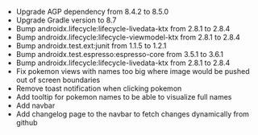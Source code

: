 - Upgrade AGP dependency from 8.4.2 to 8.5.0
- Upgrade Gradle version to 8.7
- Bump androidx.lifecycle:lifecycle-livedata-ktx from 2.8.1 to 2.8.4
- Bump androidx.lifecycle:lifecycle-viewmodel-ktx from 2.8.1 to 2.8.4
- Bump androidx.test.ext:junit from 1.1.5 to 1.2.1
- Bump androidx.test.espresso:espresso-core from 3.5.1 to 3.6.1
- Bump androidx.lifecycle:lifecycle-livedata-ktx from 2.8.1 to 2.8.4
- Fix pokemon views with names too big where image would be pushed out of screen boundaries
- Remove toast notification when clicking pokemon
- Add tooltip for pokemon names to be able to visualize full names
- Add navbar
- Add changelog page to the navbar to fetch changes dynamically from github